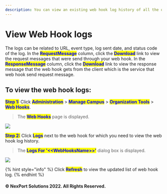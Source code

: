 ```yaml
---
description: You can view an existing web hook log history of all the organizations.
---
```


# View Web Hook logs

The logs can be related to URL, event type, log sent date, and status code of the log. In the <mark style="color:blue;">**RequestMessage**</mark> column, click the <mark style="color:blue;">**Download**</mark> link to view the request messages that were send through your web hook. In the <mark style="color:blue;">**ResponseMessage**</mark> column, click the <mark style="color:blue;">**Download**</mark> link to view the response message that the web hook gets from the client which is the service that web hook send request message.

## **To view the web hook logs:**

<mark style="color:blue;">**Step 1:**</mark> Click <mark style="color:blue;">**Administration**</mark> > <mark style="color:blue;">**Manage Campus**</mark> > <mark style="color:blue;">**Organization Tools**</mark> > <mark style="color:blue;">**Web Hooks**</mark>.

> The <mark style="color:blue;">**Web Hooks**</mark> page is displayed.

![](https://www.nexportcampus.com/Content/Guides/aweb/Content/Resources/Images/OT\_Web\_Hooks/WebHooksL\_Log\_550x97.png)

<mark style="color:blue;">**Step 2:**</mark> Click <mark style="color:blue;">**Logs**</mark> next to the web hook for which you need to view the web hook log history.

> The <mark style="color:blue;">**Logs For '<\<WebHooksName>>'**</mark> <mark style="color:blue;"></mark><mark style="color:blue;"></mark> dialog box is displayed.

![](https://www.nexportcampus.com/Content/Guides/aweb/Content/Resources/Images/OT\_Web\_Hooks/WebHookLogs\_550x121.png)

{% hint style="info" %}
Click <mark style="color:blue;">**Refresh**</mark> to view the updated list of web hook log.
{% endhint %}

#### © NexPort Solutions 2022. All Rights Reserved.
